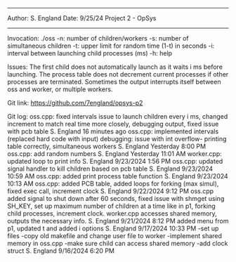 *********************************************************
Author: S. England
Date: 9/25/24
Project 2 - OpSys
*********************************************************

Invocation:
./oss
        -n: number of children/workers
        -s: number of simultaneous children
        -t: upper limit for random time (1-t) in seconds
        -i: interval between launching child processes (ms)
        -h: help

Issues:
        The first child does not automatically launch as it waits i ms before launching.
        The process table does not decrement current processes if other processes are terminated.
        Sometimes the output interrupts itself between oss and worker, or multiple workers.

Git link:
  https://github.com/7england/opsys-p2

Git log:
  oss.cpp: fixed intervals issue to launch children every i ms, changed increment to match real time more closely, debugging output, fixed issue with pcb table S. England 16 minutes ago
  oss.cpp: implemented intervals (replaced hard code with input) debugging: issue with int overflow- printing table correctly, simultaneous workers S. England Yesterday 8:00 PM
  oss.cpp: add random numbers S. England Yesterday 11:01 AM
  worker.cpp: updated loop to print info S. England 9/23/2024 1:56 PM
  oss.cpp: updated signal handler to kill children based on pcb table S. England 9/23/2024 10:59 AM
  oss.cpp: added print process table function S. England 9/23/2024 10:13 AM
  oss.cpp: added PCB table, added loops for forking (max simul), fixed exec call, increment clock S. England 9/22/2024 9:12 PM
  oss.cpp added signal to shut down after 60 seconds, fixed issue with shmget using SH_KEY, set up maximum number of children at a time like in p1, forking child processes, increment clock. worker.cpp accesses shared memory, outputs the necessary info. S. England 9/21/2024 8:12 PM
  added menu from p1, updated t and added i options S. England 9/17/2024 10:33 PM
  -set up files -copy old makefile and change user file to worker -implement shared memory in oss.cpp -make sure child can access shared memory -add clock struct S. England 9/16/2024 6:20 PM
